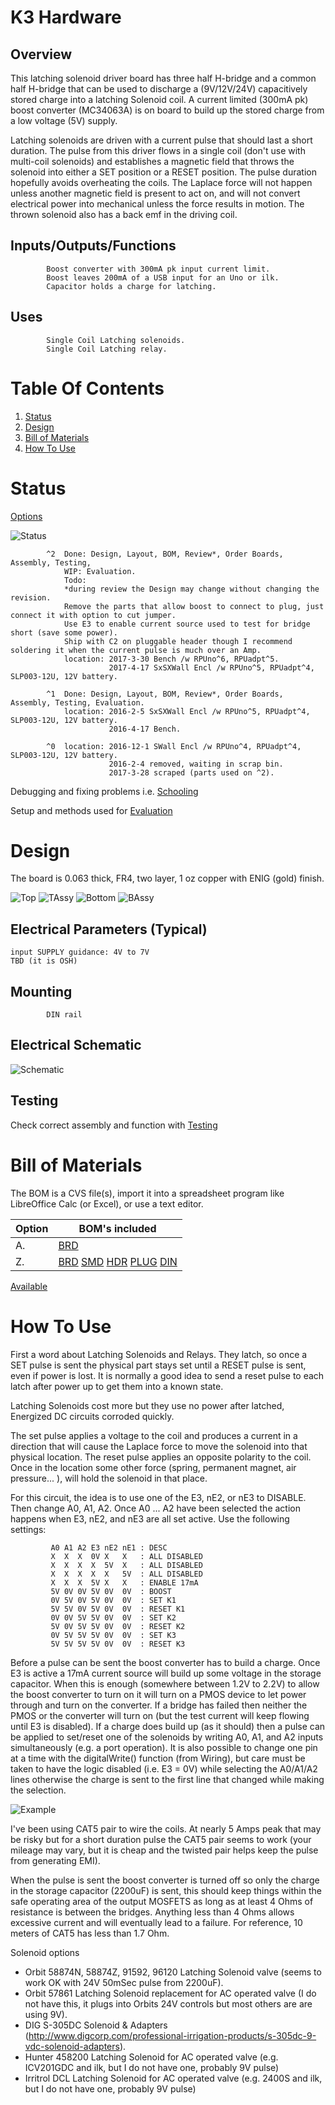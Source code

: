 # K3 Hardware

## Overview

This latching solenoid driver board has three half H-bridge and a common half H-bridge that can be used to discharge a (9V/12V/24V) capacitively stored charge into a latching Solenoid coil. A current limited (300mA pk) boost converter (MC34063A) is on board to build up the stored charge from a low voltage (5V) supply.

Latching solenoids are driven with a current pulse that should last a short duration. The pulse from this driver flows in a single coil (don't use with multi-coil solenoids) and establishes a magnetic field that throws the solenoid into either a SET position or a RESET position. The pulse duration hopefully avoids overheating the coils. The Laplace force will not happen unless another magnetic field is present to act on, and will not convert electrical power into mechanical unless the force results in motion. The thrown solenoid also has a back emf in the driving coil.

## Inputs/Outputs/Functions

```
        Boost converter with 300mA pk input current limit.
        Boost leaves 200mA of a USB input for an Uno or ilk.
        Capacitor holds a charge for latching.
```

## Uses

```
        Single Coil Latching solenoids.
        Single Coil Latching relay.
```


# Table Of Contents

1. [Status](#status)
2. [Design](#design)
3. [Bill of Materials](#bill-of-materials)
4. [How To Use](#how-to-use)


# Status

[Options](#bill-of-materials)

![Status](./status_icon.png "K3 Status")

```
        ^2  Done: Design, Layout, BOM, Review*, Order Boards, Assembly, Testing,
            WIP: Evaluation.
            Todo:   
            *during review the Design may change without changing the revision.
            Remove the parts that allow boost to connect to plug, just connect it with option to cut jumper.
            Use E3 to enable current source used to test for bridge short (save some power).
            Ship with C2 on pluggable header though I recommend soldering it when the current pulse is much over an Amp.
            location: 2017-3-30 Bench /w RPUno^6, RPUadpt^5.
                      2017-4-17 SxSXWall Encl /w RPUno^5, RPUadpt^4, SLP003-12U, 12V battery.

        ^1  Done: Design, Layout, BOM, Review*, Order Boards, Assembly, Testing, Evaluation.
            location: 2016-2-5 SxSXWall Encl /w RPUno^5, RPUadpt^4, SLP003-12U, 12V battery.
                      2016-4-17 Bench.
            
        ^0  location: 2016-12-1 SWall Encl /w RPUno^4, RPUadpt^4, SLP003-12U, 12V battery.
                      2016-2-4 removed, waiting in scrap bin.
                      2017-3-28 scraped (parts used on ^2).
```

Debugging and fixing problems i.e. [Schooling](./Schooling/)

Setup and methods used for [Evaluation](./Evaluation/)


# Design

The board is 0.063 thick, FR4, two layer, 1 oz copper with ENIG (gold) finish.

![Top](./Documents/16276,Top.png "K3 Top")
![TAssy](./Documents/16276,TAssy.jpg "K3 Top Assy")
![Bottom](./Documents/16276,Bottom.png "K3 Bottom")
![BAssy](./Documents/16276,BAssy.jpg "K3 Bottom Assy")

## Electrical Parameters (Typical)

```
input SUPPLY guidance: 4V to 7V
TBD (it is OSH)
```

## Mounting

```
        DIN rail
```

## Electrical Schematic

![Schematic](./Documents/16276,Schematic.png "K3 Schematic")

## Testing

Check correct assembly and function with [Testing](./Testing/)


# Bill of Materials

The BOM is a CVS file(s), import it into a spreadsheet program like LibreOffice Calc (or Excel), or use a text editor.

Option | BOM's included
----- | ----- 
A. | [BRD] 
Z. | [BRD] [SMD] [HDR] [PLUG] [DIN]

[BRD]: ./Design/16276BRD,BOM.csv
[SMD]: ./Design/16276SMD,BOM.csv
[HDR]: ./Design/16276HDR,BOM.csv
[PLUG]: ./Design/16276PLUG,BOM.csv
[DIN]: ./Design/16276DIN,BOM.csv

[Available](https://rpubus.org/Order_Form.html)


# How To Use

First a word about Latching Solenoids and Relays. They latch, so once a SET pulse is sent the physical part stays set until a RESET pulse is sent, even if power is lost. It is normally a good idea to send a reset pulse to each latch after power up to get them into a known state.

Latching Solenoids cost more but they use no power after latched, Energized DC circuits corroded quickly. 

The set pulse applies a voltage to the coil and produces a current in a direction that will cause the Laplace force to move the solenoid into that physical location. The reset pulse applies an opposite polarity to the coil. Once in the location some other force (spring, permanent magnet, air pressure... ), will hold the solenoid in that place.

For this circuit, the idea is to use one of the E3, nE2, or nE3 to DISABLE. Then change A0, A1, A2. Once A0 ... A2 have been selected the action happens when E3, nE2, and nE3 are all set active. Use the following settings:  

```
         A0 A1 A2 E3 nE2 nE1 : DESC
         X  X  X  0V X   X   : ALL DISABLED
         X  X  X  X  5V  X   : ALL DISABLED
         X  X  X  X  X   5V  : ALL DISABLED
         X  X  X  5V X   X   : ENABLE 17mA
         5V 0V 0V 5V 0V  0V  : BOOST
         0V 5V 0V 5V 0V  0V  : SET K1
         5V 5V 0V 5V 0V  0V  : RESET K1
         0V 0V 5V 5V 0V  0V  : SET K2
         5V 0V 5V 5V 0V  0V  : RESET K2
         0V 5V 5V 5V 0V  0V  : SET K3
         5V 5V 5V 5V 0V  0V  : RESET K3
```

Before a pulse can be sent the boost converter has to build a charge. Once E3 is active a 17mA current source will build up some voltage in the storage capacitor. When this is enough (somewhere between 1.2V to 2.2V) to allow the boost converter to turn on it will turn on a PMOS device to let power through and turn on the converter. If a bridge has failed then neither the PMOS or the converter will turn on (but the test current will keep flowing until E3 is disabled). If a charge does build up (as it should) then a pulse can be applied to set/reset one of the solenoids by writing A0, A1, and A2 inputs simultaneously (e.g. a port operation). It is also possible to change one pin at a time with the digitalWrite() function (from Wiring), but care must be taken to have the logic disabled (i.e. E3 = 0V) while selecting the A0/A1/A2 lines otherwise the charge is sent to the first line that changed while making the selection.

![Example](./Documents/Example.png "Example")

I've been using CAT5 pair to wire the coils. At nearly 5 Amps peak that may be risky but for a short duration pulse the CAT5 pair seems to work (your mileage may vary, but it is cheap and the twisted pair helps keep the pulse from generating EMI). 

When the pulse is sent the boost converter is turned off so only the charge in the storage capacitor (2200uF) is sent, this should keep things within the safe operating area of the output MOSFETS as long as at least 4 Ohms of resistance is between the bridges. Anything less than 4 Ohms allows excessive current and will eventually lead to a failure. For reference, 10 meters of CAT5 has less than 1.7 Ohm.

Solenoid options

* Orbit 58874N, 58874Z, 91592, 96120 Latching Solenoid valve (seems to work OK with 24V 50mSec pulse from 2200uF).
* Orbit 57861 Latching Solenoid replacement for AC operated valve (I do not have this, it plugs into Orbits 24V controls but most others are are using 9V).
* DIG S-305DC Solenoid & Adapters (http://www.digcorp.com/professional-irrigation-products/s-305dc-9-vdc-solenoid-adapters).
* Hunter 458200 Latching Solenoid for AC operated valve (e.g. ICV201GDC and ilk, but I do not have one, probably 9V pulse)
* Irritrol DCL Latching Solenoid for AC operated valve (e.g. 2400S and ilk, but I do not have one, probably 9V pulse)


